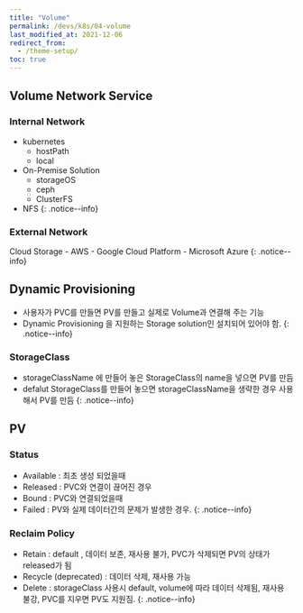```yaml
---
title: "Volume"
permalink: /devs/k8s/04-volume
last_modified_at: 2021-12-06
redirect_from:
  - /theme-setup/
toc: true
---
```


## Volume Network Service

### Internal Network
- kubernetes
	- hostPath
	- local
- On-Premise Solution
	- storageOS
	- ceph
	- ClusterFS
- NFS
{: .notice--info}

### External Network
Cloud Storage
	- AWS
	- Google Cloud Platform
	- Microsoft Azure
{: .notice--info}

	
## Dynamic Provisioning
- 사용자가 PVC를 만들면 PV를 만들고 실제로 Volume과 연결해 주는 기능
- Dynamic Provisioning 을 지원하는 Storage solution인 설치되어 있어야 함.
{: .notice--info}

### StorageClass
- storageClassName 에 만들어 놓은 StorageClass의 name을 넣으면 PV를 만듬
- defalut StorageClass를 만들어 놓으면 storageClassName을 생략한 경우 사용해서 PV를 만듬
{: .notice--info}

## PV

### Status
- Available : 최초 생성 되었을때
- Released : PVC와 연결이 끊어진 경우
- Bound : PVC와 연결되었을때
- Failed : PV와 실제 데이터간의 문제가 발생한 경우.
{: .notice--info}

### Reclaim Policy
- Retain : default , 데이터 보존, 재사용 불가, PVC가 삭제되면 PV의 상태가 released가 됨
- Recycle (deprecated) : 데이터 삭제, 재사용 가능
- Delete : storageClass 사용시 default, volume에 따라 데이터 삭제됨, 재사용 불강, PVC를 지우면 PV도 지원짐.
{: .notice--info}